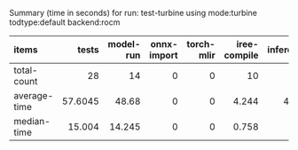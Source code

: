 Summary (time in seconds) for run: test-turbine using mode:turbine todtype:default backend:rocm

| items        |   tests |   model-run |   onnx-import |   torch-mlir |   iree-compile |   inference |
|:-------------|--------:|------------:|--------------:|-------------:|---------------:|------------:|
| total-count  | 28      |      14     |             0 |            0 |         10     |       1     |
| average-time | 57.6045 |      48.68  |             0 |            0 |          4.244 |       4.681 |
| median-time  | 15.004  |      14.245 |             0 |            0 |          0.758 |       0     |
